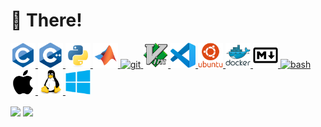 # 👋 There!
<p>
<a href="https://www.cprogramming.com/" target="_blank"><img src="https://github.com/devicons/devicon/blob/master/icons/c/c-original.svg" alt="c" width="40" height="40"/> 
<a href="https://www.w3schools.com/cpp/"target="_blank"><img src="https://github.com/devicons/devicon/blob/master/icons/cplusplus/cplusplus-original.svg" alt="cplusplus" width="40" height="40"/> 
<a href="https://www.python.org" target="_blank"><img src="https://github.com/devicons/devicon/blob/master/icons/python/python-original.svg" alt="python" width="40" height="40"/>
<a href="https://ww2.mathworks.cn/products/matlab.html" target="_blank"><img src="https://github.com/devicons/devicon/blob/master/icons/matlab/matlab-original.svg" alt="matlab" width="40" height="40"/>
<a href="https://git-scm.com/" target="_blank"><img src="https://www.vectorlogo.zone/logos/git-scm/git-scm-icon.svg" alt="git" width="40" height="40"/>
<a href="https://www.vim.org/" target="_blank"> <img src="https://github.com/devicons/devicon/blob/master/icons/vim/vim-original.svg" alt="vim" width="40" height="40"/>
<a href="https://code.visualstudio.com/" target="_blank"><img src="https://github.com/devicons/devicon/blob/master/icons/vscode/vscode-original.svg" alt="vscode" width="40" height="40"/>
<a href="https://cn.ubuntu.com/" target="_blank"><img src="https://github.com/devicons/devicon/blob/master/icons/ubuntu/ubuntu-plain-wordmark.svg" alt="ubuntu" width="40" height="40"/>
<a href="https://www.docker.com/" target="_blank"><img src="https://github.com/devicons/devicon/blob/master/icons/docker/docker-original-wordmark.svg" alt="docker" width="40" height="40"/>
<a href="https://markdown.com.cn/" target="_blank"><img src="https://github.com/devicons/devicon/blob/master/icons/markdown/markdown-original.svg" alt="markdown" width="40" height="40"/>
<a href="https://www.gnu.org/software/bash/" target="_blank"><img src="https://www.vectorlogo.zone/logos/gnu_bash/gnu_bash-icon.svg" alt="bash" width="40" height="40"/>
 <a href="https://www.apple.com/" target="_blank"><img src="https://github.com/devicons/devicon/blob/master/icons/apple/apple-original.svg" alt="apple" width="40" height="40"/>
<a href="https://www.linux.org/" target="_blank"><img src="https://github.com/devicons/devicon/blob/master/icons/linux/linux-original.svg" alt="linux" width="40" height="40"/>
<a href="https://www.microsoft.com/en-us/windows" target="_blank"><img src="https://github.com/devicons/devicon/blob/master/icons/windows8/windows8-original.svg" alt="windows" width="40" height="40"/>
 </p>
 
<a>
<img align="center" src="https://github-readme-stats.vercel.app/api?username=stormckey&count_private=true&hide=stars&icon_color=fff&bg_color=30,e96443,904e95&title_color=fff&text_color=fff"/> 
</a>
<a>
<img align="center" src="https://github-readme-stats.vercel.app/api/top-langs/?username=stormckey&hide=javascript,html,CSS,shell&layout=compact&icon_color=fff&bg_color=30,e96443,904e95&title_color=fff&text_color=fff"/>
</a>


